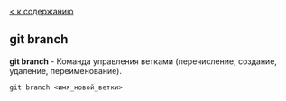 [< к содержанию](./readme.md)

## git branch

**git branch** - Команда управления ветками (перечисление, создание, удаление, переименование).

```bash=
git branch <имя_новой_ветки>
```

